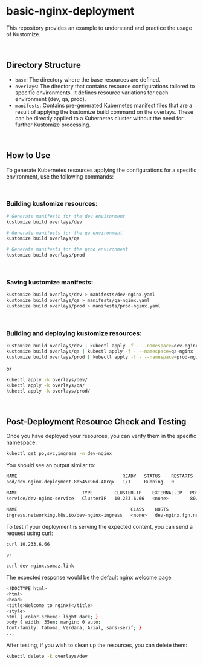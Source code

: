 # basic-nginx-deployment

This repository provides an example to understand and practice the usage of Kustomize.

<br/>

## Directory Structure

- `base`: The directory where the base resources are defined.
- `overlays`: The directory that contains resource configurations tailored to specific environments. It defines resource variations for each environment (dev, qa, prod).
- `manifests`: Contains pre-generated Kubernetes manifest files that are a result of applying the kustomize build command on the overlays. These can be directly applied to a Kubernetes cluster without the need for further Kustomize processing.

<br/>

## How to Use

To generate Kubernetes resources applying the configurations for a specific environment, use the following commands:

<br/>

### Building kustomize resources:

```bash
# Generate manifests for the dev environment
kustomize build overlays/dev

# Generate manifests for the qa environment
kustomize build overlays/qa

# Generate manifests for the prod environment
kustomize build overlays/prod
```

<br/>

### Saving kustomize manifests:
```bash
kustomize build overlays/dev > manifests/dev-nginx.yaml
kustomize build overlays/qa > manifests/qa-nginx.yaml
kustomize build overlays/prod > manifests/prod-nginx.yaml
```

<br/>

### Building and deploying kustomize resources:
```bash
kustomize build overlays/dev | kubectl apply -f - --namespace=dev-nginx
kustomize build overlays/qa | kubectl apply -f - --namespace=qa-nginx
kustomize build overlays/prod | kubectl apply -f - --namespace=prod-nginx
```

or

```bash
kubectl apply -k overlays/dev/
kubectl apply -k overlays/qa/
kubectl apply -k overlays/prod/
```

<br/>

## Post-Deployment Resource Check and Testing

Once you have deployed your resources, you can verify them in the specific namespace:
```bash
kubectl get po,svc,ingress -n dev-nginx
```

You should see an output similar to:
```bash
NAME                                       READY   STATUS    RESTARTS   AGE
pod/dev-nginx-deployment-8d545c96d-48rqx   1/1     Running   0          2m37s

NAME                        TYPE        CLUSTER-IP    EXTERNAL-IP   PORT(S)   AGE
service/dev-nginx-service   ClusterIP   10.233.6.66   <none>        80/TCP    2m37s

NAME                                          CLASS    HOSTS                        ADDRESS        PORTS   AGE
ingress.networking.k8s.io/dev-nginx-ingress   <none>   dev-nginx.fgn.nerdystar.io   10.10.100.22   80      2m37s


```

To test if your deployment is serving the expected content, you can send a request using curl:
```bash
curl 10.233.6.66

or

curl dev-nginx.somaz.link
```

The expected response would be the default nginx welcome page:
```bash
<!DOCTYPE html>
<html>
<head>
<title>Welcome to nginx!</title>
<style>
html { color-scheme: light dark; }
body { width: 35em; margin: 0 auto;
font-family: Tahoma, Verdana, Arial, sans-serif; }
...
```

After testing, if you wish to clean up the resources, you can delete them:
```bash
kubectl delete -k overlays/dev
```

<br/>
